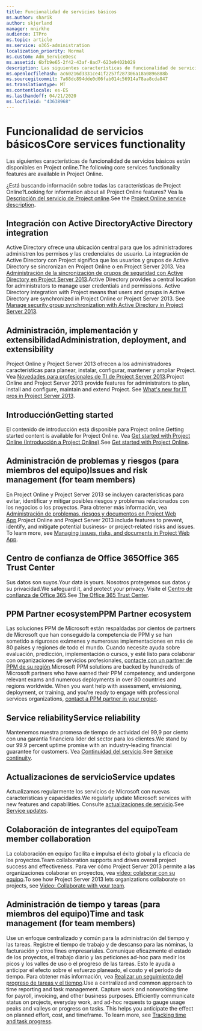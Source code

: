 ```yaml
---
title: Funcionalidad de servicios básicos
ms.author: sharik
author: skjerland
manager: mnirkhe
audience: ITPro
ms.topic: article
ms.service: o365-administration
localization_priority: Normal
ms.custom: Adm_ServiceDesc
ms.assetid: 6bfb9e65-2f42-43af-8ad7-623e9402b029
description: Las siguientes características de funcionalidad de servicios básicos están disponibles en Project online.
ms.openlocfilehash: ac60216d3331ce41f2257f287306a18a0896888b
ms.sourcegitcommit: 7a68dc894dde0d06fab014c56914a78aa8cda847
ms.translationtype: MT
ms.contentlocale: es-ES
ms.lasthandoff: 04/21/2020
ms.locfileid: "43638968"
---
```

# <a name="core-services-functionality"></a><span data-ttu-id="34187-103">Funcionalidad de servicios básicos</span><span class="sxs-lookup"><span data-stu-id="34187-103">Core services functionality</span></span>

<span data-ttu-id="34187-104">Las siguientes características de funcionalidad de servicios básicos están disponibles en Project online.</span><span class="sxs-lookup"><span data-stu-id="34187-104">The following core services functionality features are available in Project Online.</span></span>
  
<span data-ttu-id="34187-105">¿Está buscando información sobre todas las características de Project Online?</span><span class="sxs-lookup"><span data-stu-id="34187-105">Looking for information about all Project Online features?</span></span> <span data-ttu-id="34187-106">Vea la [Descripción del servicio de Project online](project-online-service-description.md).</span><span class="sxs-lookup"><span data-stu-id="34187-106">See the [Project Online service description](project-online-service-description.md).</span></span>
  
## <a name="active-directory-integration"></a><span data-ttu-id="34187-107">Integración con Active Directory</span><span class="sxs-lookup"><span data-stu-id="34187-107">Active Directory integration</span></span>

<span data-ttu-id="34187-p102">Active Directory ofrece una ubicación central para que los administradores administren los permisos y las credenciales de usuario. La integración de Active Directory con Project significa que los usuarios y grupos de Active Directory se sincronizan en Project Online o en Project Server 2013. Vea [Administración de la sincronización de grupos de seguridad con Active Directory en Project Server 2013](https://go.microsoft.com/fwlink/p/?LinkId=402631).</span><span class="sxs-lookup"><span data-stu-id="34187-p102">Active Directory provides a central location for administrators to manage user credentials and permissions. Active Directory integration with Project means that users and groups in Active Directory are synchronized in Project Online or Project Server 2013. See [Manage security group synchronization with Active Directory in Project Server 2013](https://go.microsoft.com/fwlink/p/?LinkId=402631).</span></span>
  
## <a name="administration-deployment-and-extensibility"></a><span data-ttu-id="34187-111">Administración, implementación y extensibilidad</span><span class="sxs-lookup"><span data-stu-id="34187-111">Administration, deployment, and extensibility</span></span>

<span data-ttu-id="34187-p103">Project Online y Project Server 2013 ofrecen a los administradores características para planear, instalar, configurar, mantener y ampliar Project. Vea [Novedades para profesionales de TI de Project Server 2013](https://go.microsoft.com/fwlink/p/?LinkId=272017).</span><span class="sxs-lookup"><span data-stu-id="34187-p103">Project Online and Project Server 2013 provide features for administrators to plan, install and configure, maintain and extend Project. See [What's new for IT pros in Project Server 2013](https://go.microsoft.com/fwlink/p/?LinkId=272017).</span></span>
  
## <a name="getting-started"></a><span data-ttu-id="34187-114">Introducción</span><span class="sxs-lookup"><span data-stu-id="34187-114">Getting started</span></span>

<span data-ttu-id="34187-115">El contenido de introducción está disponible para Project online.</span><span class="sxs-lookup"><span data-stu-id="34187-115">Getting started content is available for Project Online.</span></span> <span data-ttu-id="34187-116">Vea [Get started with Project Online (Introducción a Project Online)](https://support.office.com/en-us/article/Get-started-with-Project-Online-E3E5F64F-ADA5-4F9D-A578-130B2D4E5F11?ui=en-US&amp;rs=en-US&amp;ad=US).</span><span class="sxs-lookup"><span data-stu-id="34187-116">See [Get started with Project Online](https://support.office.com/en-us/article/Get-started-with-Project-Online-E3E5F64F-ADA5-4F9D-A578-130B2D4E5F11?ui=en-US&amp;rs=en-US&amp;ad=US).</span></span>
  
## <a name="issues-and-risk-management-for-team-members"></a><span data-ttu-id="34187-117">Administración de problemas y riesgos (para miembros del equipo)</span><span class="sxs-lookup"><span data-stu-id="34187-117">Issues and risk management (for team members)</span></span>

<span data-ttu-id="34187-p105">En Project Online y Project Server 2013 se incluyen características para evitar, identificar y mitigar posibles riesgos y problemas relacionados con los negocios o los proyectos. Para obtener más información, vea [Administración de problemas, riesgos y documentos en Project Web App](https://go.microsoft.com/fwlink/?LinkId=402634).</span><span class="sxs-lookup"><span data-stu-id="34187-p105">Project Online and Project Server 2013 include features to prevent, identify, and mitigate potential business- or project-related risks and issues. To learn more, see [Managing issues, risks, and documents in Project Web App](https://go.microsoft.com/fwlink/?LinkId=402634).</span></span>
  
## <a name="office-365-trust-center"></a><span data-ttu-id="34187-120">Centro de confianza de Office 365</span><span class="sxs-lookup"><span data-stu-id="34187-120">Office 365 Trust Center</span></span>

<span data-ttu-id="34187-121">Sus datos son suyos.</span><span class="sxs-lookup"><span data-stu-id="34187-121">Your data is yours.</span></span> <span data-ttu-id="34187-122">Nosotros protegemos sus datos y su privacidad.</span><span class="sxs-lookup"><span data-stu-id="34187-122">We safeguard it, and protect your privacy.</span></span> <span data-ttu-id="34187-123">Visite el [Centro de confianza de Office 365](https://go.microsoft.com/fwlink/?LinkId=402637).</span><span class="sxs-lookup"><span data-stu-id="34187-123">See [The Office 365 Trust Center](https://go.microsoft.com/fwlink/?LinkId=402637).</span></span>
  
## <a name="ppm-partner-ecosystem"></a><span data-ttu-id="34187-124">PPM Partner ecosystem</span><span class="sxs-lookup"><span data-stu-id="34187-124">PPM Partner ecosystem</span></span>

<span data-ttu-id="34187-p107">Las soluciones PPM de Microsoft están respaldadas por cientos de partners de Microsoft que han conseguido la competencia de PPM y se han sometido a rigurosos exámenes y numerosas implementaciones en más de 80 países y regiones de todo el mundo. Cuando necesite ayuda sobre evaluación, predicción, implementación o cursos, y esté listo para colaborar con organizaciones de servicios profesionales, [contacte con un partner de PPM de su región](https://go.microsoft.com/fwlink/p/?LinkId=272646).</span><span class="sxs-lookup"><span data-stu-id="34187-p107">Microsoft PPM solutions are backed by hundreds of Microsoft partners who have earned their PPM competency, and undergone relevant exams and numerous deployments in over 80 countries and regions worldwide. When you want help with assessment, envisioning, deployment, or training, and you're ready to engage with professional services organizations, [contact a PPM partner in your region](https://go.microsoft.com/fwlink/p/?LinkId=272646).</span></span>
  
## <a name="service-reliability"></a><span data-ttu-id="34187-127">Service reliability</span><span class="sxs-lookup"><span data-stu-id="34187-127">Service reliability</span></span>

<span data-ttu-id="34187-128">Mantenemos nuestra promesa de tiempo de actividad del 99,9 por ciento con una garantía financiera líder del sector para los clientes.</span><span class="sxs-lookup"><span data-stu-id="34187-128">We stand by our 99.9 percent uptime promise with an industry-leading financial guarantee for customers.</span></span> <span data-ttu-id="34187-129">Vea [Continuidad del servicio](https://go.microsoft.com/fwlink/?LinkId=402653).</span><span class="sxs-lookup"><span data-stu-id="34187-129">See [Service continuity](https://go.microsoft.com/fwlink/?LinkId=402653).</span></span>
  
## <a name="service-updates"></a><span data-ttu-id="34187-130">Actualizaciones de servicio</span><span class="sxs-lookup"><span data-stu-id="34187-130">Service updates</span></span>

<span data-ttu-id="34187-131">Actualizamos regularmente los servicios de Microsoft con nuevas características y capacidades.</span><span class="sxs-lookup"><span data-stu-id="34187-131">We regularly update Microsoft services with new features and capabilities.</span></span> <span data-ttu-id="34187-132">Consulte [actualizaciones de servicio](../office-365-platform-service-description/service-updates.md).</span><span class="sxs-lookup"><span data-stu-id="34187-132">See [Service updates](../office-365-platform-service-description/service-updates.md).</span></span>
  
## <a name="team-member-collaboration"></a><span data-ttu-id="34187-133">Colaboración de integrantes del equipo</span><span class="sxs-lookup"><span data-stu-id="34187-133">Team member collaboration</span></span>

<span data-ttu-id="34187-134">La colaboración en equipo facilita e impulsa el éxito global y la eficacia de los proyectos.</span><span class="sxs-lookup"><span data-stu-id="34187-134">Team collaboration supports and drives overall project success and effectiveness.</span></span> <span data-ttu-id="34187-135">Para ver cómo Project Server 2013 permite a las organizaciones colaborar en proyectos, vea [vídeo: colaborar con su equipo](https://go.microsoft.com/fwlink/?LinkId=402628).</span><span class="sxs-lookup"><span data-stu-id="34187-135">To see how Project Server 2013 lets organizations collaborate on projects, see [Video: Collaborate with your team](https://go.microsoft.com/fwlink/?LinkId=402628).</span></span>
  
## <a name="time-and-task-management-for-team-members"></a><span data-ttu-id="34187-136">Administración de tiempo y tareas (para miembros del equipo)</span><span class="sxs-lookup"><span data-stu-id="34187-136">Time and task management (for team members)</span></span>

<span data-ttu-id="34187-p111">Use un enfoque centralizado y común para la administración del tiempo y las tareas. Registre el tiempo de trabajo y de descanso para las nóminas, la facturación y otros fines empresariales. Comunique eficazmente el estado de los proyectos, el trabajo diario y las peticiones ad-hoc para medir los picos y los valles de uso o el progreso de las tareas. Esto le ayuda a anticipar el efecto sobre el esfuerzo planeado, el costo y el período de tiempo. Para obtener más información, vea [Realizar un seguimiento del progreso de tareas y el tiempo](https://go.microsoft.com/fwlink/p/?LinkId=271321).</span><span class="sxs-lookup"><span data-stu-id="34187-p111">Use a centralized and common approach to time reporting and task management. Capture work and nonworking time for payroll, invoicing, and other business purposes. Efficiently communicate status on projects, everyday work, and ad-hoc requests to gauge usage peaks and valleys or progress on tasks. This helps you anticipate the effect on planned effort, cost, and timeframe. To learn more, see [Tracking time and task progress](https://go.microsoft.com/fwlink/p/?LinkId=271321).</span></span>
  